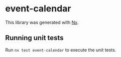 # event-calendar

This library was generated with [Nx](https://nx.dev).

## Running unit tests

Run `nx test event-calendar` to execute the unit tests.
